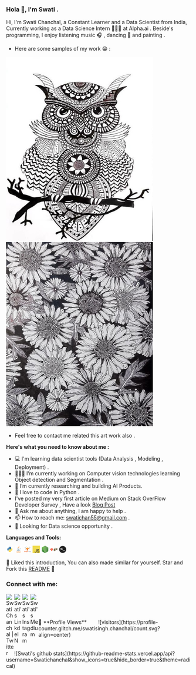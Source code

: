 ### Hola 👋, I'm Swati . 

Hi, I'm Swati Chanchal, a Constant Learner and a Data Scientist from India, Currently working as a Data Science Intern 🙍🏽‍♂️ at Alpha.ai .
Beside's programming, I enjoy listening music 🎧 , dancing 💃 and painting .
- Here are some samples of my work 😁 :
 
<img src="https://github.com/Swatichanchal/image/blob/master/owl.png" width="400" height="500" alt="Mandala Art"  /><img src="https://github.com/Swatichanchal/image/blob/master/pattern.png"  width="400" height="500" alt="Flower Patter" />

- Feel free to contact me related this art work also .

   
**Here's what you need to know about me :**
- 💻 I'm learning data scientist tools (Data Analysis , Modeling , Deployment) .
- 👨🏽‍💻 I’m currently working on Computer vision technologies learning Object detection and Segmentation .
- 🌱 I’m currently researching and building AI Products.
- 🐍 I love to code in Python .
- I've posted my very first article on Medium on Stack OverFlow Developer Survey , Have a look [Blog Post](https://medium.com/@swatisinghchanchaluni/developers-vs-non-developers-which-profession-is-better-8a18aeb4d65a)
- 💬 Ask me about anything, I am happy to help .
- 📫 How to reach me: swatichan55@gmail.com .
- 💼 Looking for Data science opportunity .

**Languages and Tools:**  

<code><img height="20" src="https://raw.githubusercontent.com/github/explore/80688e429a7d4ef2fca1e82350fe8e3517d3494d/topics/python/python.png"></code>
<code><img height="20" src="https://raw.githubusercontent.com/github/explore/80688e429a7d4ef2fca1e82350fe8e3517d3494d/topics/java/java.png"></code>
<code><img height="20" src="https://raw.githubusercontent.com/github/explore/80688e429a7d4ef2fca1e82350fe8e3517d3494d/topics/tensorflow/tensorflow.png"></code>
<code><img height="20" src="https://raw.githubusercontent.com/github/explore/80688e429a7d4ef2fca1e82350fe8e3517d3494d/topics/javascript/javascript.png"></code>
<code><img height="20" src="https://raw.githubusercontent.com/github/explore/80688e429a7d4ef2fca1e82350fe8e3517d3494d/topics/nodejs/nodejs.png"></code>
<code><img height="20" src="https://raw.githubusercontent.com/github/explore/80688e429a7d4ef2fca1e82350fe8e3517d3494d/topics/git/git.png"></code>
<code><img height="20" src="https://raw.githubusercontent.com/github/explore/80688e429a7d4ef2fca1e82350fe8e3517d3494d/topics/terminal/terminal.png"></code>

:pushpin: Liked this introduction, You can also made similar for yourself. Star and Fork this [README](https://github.com/Swatichanchal/Swati-Chanchal) :pencil:

### Connect with me:
<a href="https://twitter.com/_swatichanchal">
  <img align="left" alt="Swati Chanchal | Twitter" width="22px" src="https://cdn.jsdelivr.net/npm/simple-icons@v3/icons/twitter.svg" />
</a>
<a href="https://www.linkedin.com/in/swati-chanchal/">
  <img align="left" alt="Swati's LinkdeIN" width="22px" src="https://cdn.jsdelivr.net/npm/simple-icons@v3/icons/linkedin.svg" />
</a>
<a href="https://www.instagram.com/swatichanchal/">
  <img align="left" alt="Swati's Instagram" width="22px" src="https://cdn.jsdelivr.net/npm/simple-icons@v3/icons/instagram.svg" />
</a>
<a href="https://medium.com/@swatisinghchanchaluni">
  <img align="left" alt="Swati's Medium" width="22px" src="https://cdn.jsdelivr.net/npm/simple-icons@v3/icons/medium.svg" />
</a>
<br />
<br />
<br />
<br />
🌱 **Profile Views**&nbsp;&nbsp;&nbsp;&nbsp;&nbsp;&nbsp;&nbsp;
![visitors](https://profile-counter.glitch.me/swatisingh.chanchal/count.svg?align=center)

<br />
<br />
<br />
![Swati's github stats](https://github-readme-stats.vercel.app/api?username=Swatichanchal&show_icons=true&hide_border=true&theme=radical)


